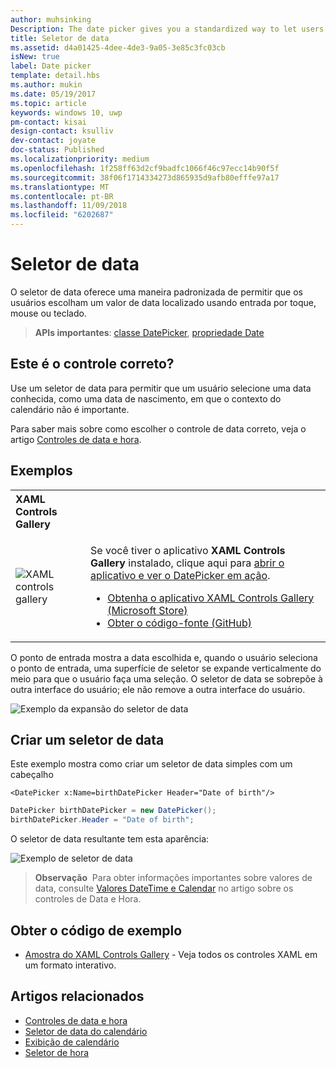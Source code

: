 ```yaml
---
author: muhsinking
Description: The date picker gives you a standardized way to let users pick a localized date value using touch, mouse, or keyboard input.
title: Seletor de data
ms.assetid: d4a01425-4dee-4de3-9a05-3e85c3fc03cb
isNew: true
label: Date picker
template: detail.hbs
ms.author: mukin
ms.date: 05/19/2017
ms.topic: article
keywords: windows 10, uwp
pm-contact: kisai
design-contact: ksulliv
dev-contact: joyate
doc-status: Published
ms.localizationpriority: medium
ms.openlocfilehash: 1f258ff63d2cf9badfc1066f46c97ecc14b90f5f
ms.sourcegitcommit: 38f06f1714334273d865935d9afb80efffe97a17
ms.translationtype: MT
ms.contentlocale: pt-BR
ms.lasthandoff: 11/09/2018
ms.locfileid: "6202687"
---
```

# <a name="date-picker"></a>Seletor de data

 

O seletor de data oferece uma maneira padronizada de permitir que os usuários escolham um valor de data localizado usando entrada por toque, mouse ou teclado. 

> **APIs importantes**: [classe DatePicker](https://msdn.microsoft.com/library/windows/apps/xaml/windows.ui.xaml.controls.datepicker.aspx), [propriedade Date](https://msdn.microsoft.com/library/windows/apps/xaml/windows.ui.xaml.controls.datepicker.date.aspx)


## <a name="is-this-the-right-control"></a>Este é o controle correto?
Use um seletor de data para permitir que um usuário selecione uma data conhecida, como uma data de nascimento, em que o contexto do calendário não é importante.

Para saber mais sobre como escolher o controle de data correto, veja o artigo [Controles de data e hora](date-and-time.md).

## <a name="examples"></a>Exemplos

<table>
<th align="left">XAML Controls Gallery<th>
<tr>
<td><img src="images/xaml-controls-gallery-sm.png" alt="XAML controls gallery"></img></td>
<td>
    <p>Se você tiver o aplicativo <strong style="font-weight: semi-bold">XAML Controls Gallery</strong> instalado, clique aqui para <a href="xamlcontrolsgallery:/item/DatePicker">abrir o aplicativo e ver o DatePicker em ação</a>.</p>
    <ul>
    <li><a href="https://www.microsoft.com/store/productId/9MSVH128X2ZT">Obtenha o aplicativo XAML Controls Gallery (Microsoft Store)</a></li>
    <li><a href="https://github.com/Microsoft/Windows-universal-samples/tree/master/Samples/XamlUIBasics">Obter o código-fonte (GitHub)</a></li>
    </ul>
</td>
</tr>
</table>

O ponto de entrada mostra a data escolhida e, quando o usuário seleciona o ponto de entrada, uma superfície de seletor se expande verticalmente do meio para que o usuário faça uma seleção. O seletor de data se sobrepõe à outra interface do usuário; ele não remove a outra interface do usuário.

![Exemplo da expansão do seletor de data](images/controls_datepicker_expand.png)

## <a name="create-a-date-picker"></a>Criar um seletor de data

Este exemplo mostra como criar um seletor de data simples com um cabeçalho

```xaml
<DatePicker x:Name=birthDatePicker Header="Date of birth"/>
```

```csharp
DatePicker birthDatePicker = new DatePicker();
birthDatePicker.Header = "Date of birth";
```

O seletor de data resultante tem esta aparência:

![Exemplo de seletor de data](images/date-picker-closed.png)

> **Observação**&nbsp;&nbsp;Para obter informações importantes sobre valores de data, consulte [Valores DateTime e Calendar](date-and-time.md#datetime-and-calendar-values) no artigo sobre os controles de Data e Hora.

## <a name="get-the-sample-code"></a>Obter o código de exemplo

- [Amostra do XAML Controls Gallery](https://github.com/Microsoft/Windows-universal-samples/tree/master/Samples/XamlUIBasics) - Veja todos os controles XAML em um formato interativo.

## <a name="related-articles"></a>Artigos relacionados

- [Controles de data e hora](date-and-time.md)
- [Seletor de data do calendário](calendar-date-picker.md)
- [Exibição de calendário](calendar-view.md)
- [Seletor de hora](time-picker.md)
